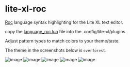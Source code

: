 # lite-xl-roc
[Roc](https://github.com/roc-lang) language syntax highlighting for the Lite XL text editor.

copy the [language_roc.lua](language_roc.lua) file into the .config/lite-xl/plugins

Adjust pattern types to match colors to your theme/taste.

The theme in the screenshots below is `everforest`.

![image](https://github.com/user-attachments/assets/70b2ebc1-df93-4f19-9e81-0b8d3f843ff0)
![image](https://github.com/user-attachments/assets/7f603df8-df3c-4cec-835a-1fdee0730746)
![image](https://github.com/user-attachments/assets/70b2e5b8-e26f-4d56-9c4f-554074606133)
![image](https://github.com/user-attachments/assets/21329051-4bd6-4c9b-8b8d-626f0b9810d0)
![image](https://github.com/user-attachments/assets/f62af936-19e4-4ab6-a509-afd360836429)
